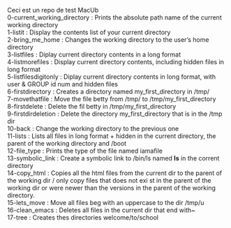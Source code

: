 Ceci est un repo de test MacUb                                                                             
0-current_working_directory : Prints the absolute path name of the current working directory                                      
1-listit : Display the contents list of your current directory                                                                    
2-bring_me_home : Changes the working directory to the user’s home directory                                                      
3-listfiles : Diplay current directory contents in a long format                                                                  
4-listmorefiles : Display current directory contents, including hidden files in long format                                       
5-listfilesdigitonly : Diplay current directory contents in long format, with user & GROUP id num and hidden files                
6-firstdirectory : Creates a directory named my_first_directory in /tmp/                                                          
7-movethatfile : Move the file betty from /tmp/ to /tmp/my_first_directory                                                        
8-firstdelete : Delete the fil betty in /tmp/my_first_directory                                                                   
9-firstdirdeletion : Delete the directory my_first_directory that is in the /tmp dir                                              
10-back : Change the working directory to the previous one                                                                        
11-lists : Lists all files in long format + hidden in the current directory, the parent of the working directory and /boot        
12-file_type : Prints the type of the file named iamafile                                                                         
13-symbolic_link : Create a symbolic link to /bin/ls named __ls__ in the corrent directory                                        
14-copy_html : Copies all the html files from the current dir to the parent of the working dir / only copy files that does not exi
st in the parent of the working dir or were newer than the versions in the parent of the working directory.                       
15-lets_move : Move all files beg with an uppercase to the dir /tmp/u                                                             
16-clean_emacs : Deletes all files in the current dir that end with~                                                              
17-tree : Creates thes directories welcome/to/school 
